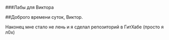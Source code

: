 ###Лабы для Виктора

##Доброго времени суток, Виктор.

Наконец мне стало не лень и я сделал репозиторий в ГитХабе (просто я л0х)

